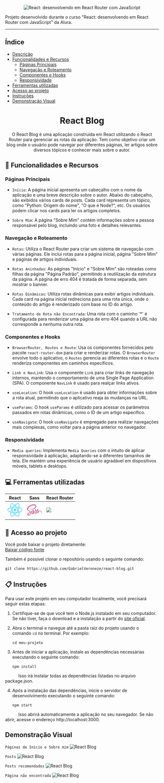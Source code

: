 <p align="center"> <img src="https://imgur.com/u1Nh770.png" alt="React: desenvolvendo em React Router com JavaScript"> </p>
<p>Projeto desenvolvido durante o curso "React: desenvolvendo em React Router com JavaScript" da Alura.</p>

<hr>

## Índice

- [Descrição](Descrição)
- [Funcionalidades e Recursos](#hammer-funcionalidades-e-recursos)
   - [Páginas Principais](#páginas-principais)
   - [Navegação e Roteamento](#navegação-e-roteamento)
   - [Componentes e Hooks](#componentes-e-hooks)
   - [Responsividade](#responsividade)
- [Ferramentas utilizadas](#computer-ferramentas-utilizadas)
- [Acesso ao projeto](#open_file_folder-acesso-ao-projeto)
- [Instruções](#clipboard-instruções)
- [Demonstração Visual](#demonstração-visual)

<h1 align="center" id="Descrição">React Blog</h1>
<p align="center">O React Blog é uma aplicação construída em React utilizando o React Router para gerenciar as rotas da aplicação. Tem como objetivo criar um blog onde o usuário pode navegar por diferentes páginas, ler artigos sobre diversos tópicos e conhecer mais sobre o autor.</p>

## :hammer: Funcionalidades e Recursos

### Páginas Principais

- `Início`: A página inicial apresenta um cabeçalho com o nome da aplicação e uma breve descrição sobre o autor. Abaixo do cabeçalho, são exibidos vários cards de posts. Cada card representa um tópico, como "Python: Origem do nome", "O que é Node?", etc. Os usuários podem clicar nos cards para ler os artigos completos.

- `Sobre Mim`: A página "Sobre Mim" contém informações sobre a pessoa responsável pelo blog, incluindo uma foto e detalhes relevantes.

### Navegação e Roteamento

- `Rotas`: Utiliza o React Router para criar um sistema de navegação com várias páginas. Ele inclui rotas para a página inicial, página "Sobre Mim" e páginas de artigos individuais.

- `Rotas Aninhadas`: As páginas "Início" e "Sobre Mim" são roteadas como filhas da página "Página Padrão", permitindo a reutilização da estrutura da página. A página de erro 404 é tratada de forma separada, sem mostrar o banner.

- `Rotas Dinâmicas`: Utiliza rotas dinâmicas para exibir artigos individuais. Cada card na página inicial redireciona para uma rota única, onde o conteúdo do artigo é renderizado com base no ID do artigo.

- `Tratamento de Rota não Encontrada`: Uma rota com o caminho '*' é configurada para renderizar uma página de erro 404 quando a URL não corresponde a nenhuma outra rota.

### Componentes e Hooks

- `BrowserRouter, Routes e Route`: Usa os componentes fornecidos pelo pacote `react-router-dom` para criar e renderizar rotas. O `BrowserRouter` envolve todo o aplicativo, o `Routes` gerencia as diferentes rotas e o `Route` renderiza componentes em caminhos específicos.

- `Link e NavLink`: Usa o componente `Link` para criar links de navegação internos, mantendo o comportamento de uma Single Page Application (SPA). O componente `NavLink` é usado para realçar links ativos.

- `useLocation`: O hook `useLocation` é usado para obter informações sobre a rota atual, permitindo que o aplicativo reaja às mudanças na URL.

- `useParams`: O hook `useParams` é utilizado para acessar os parâmetros passados em rotas dinâmicas, como o ID de um artigo específico.

- `useNavigate`: O hook `useNavigate` é empregado para realizar navegações mais complexas, como voltar para a página anterior no navegador.

### Responsividade

- `Media queries`: Implementa `Media Queries` com o intuito de aplicar responsividade à aplicação, adaptando-se a diferentes tamanhos de tela. Ele mantém uma experiência de usuário agradável em dispositivos móveis, tablets e desktops.

## :computer: Ferramentas utilizadas

| React | Sass | React Router |
| ----- | ---- | ------------ |
<img height="50px" src="https://raw.githubusercontent.com/devicons/devicon/master/icons/react/react-original.svg"> | <img height="50px" src="https://raw.githubusercontent.com/devicons/devicon/master/icons/sass/sass-original.svg"> | <img height="50px" src="https://github.com/GabrielVeroneze/react-blog/assets/95183901/e4274260-9415-408e-9757-5f2277c42a29">

## :open_file_folder: Acesso ao projeto
Você pode baixar o projeto diretamente:  
[Baixar código fonte](https://github.com/GabrielVeroneze/react-blog/archive/refs/heads/master.zip)

Também é possível clonar o repositório usando o seguinte comando:
```
git clone https://github.com/GabrielVeroneze/react-blog.git
```

## :clipboard: Instruções
Para usar este projeto em seu computador localmente, você precisará seguir estas etapas:

1. Certifique-se de que você tem o Node.js instalado em seu computador. Se não tiver, faça o download e a instalação a partir do [site oficial](https://nodejs.org/).

2. Abra o terminal e navegue até a pasta raiz do projeto usando o comando `cd` no terminal. Por exemplo:
   ```
   cd meu-projeto
   ```
3. Antes de iniciar a aplicação, instale as dependências necessárias executando o seguinte comando:
   ```
   npm install
   ```
&nbsp; &nbsp; &nbsp; &nbsp; &nbsp; &nbsp;Isso irá instalar todas as dependências listadas no arquivo package.json.

4. Após a instalação das dependências, inicie o servidor de desenvolvimento executando o seguinte comando:
   ```
   npm start
   ```
&nbsp; &nbsp; &nbsp; &nbsp; &nbsp; &nbsp;Isso abrirá automaticamente a aplicação no seu navegador. Se não abrir, acesse o endereço http://localhost:3000.
<br>

## Demonstração Visual
`Páginas de Início e Sobre mim`
![React Blog](https://imgur.com/NQQhA5Y.gif)

`Posts`
![React Blog](https://imgur.com/8X0FlpW.gif)

`Posts recomendados`
![React Blog](https://imgur.com/cOwL7RV.gif)

`Página não encontrada`
![React Blog](https://github.com/GabrielVeroneze/react-blog/assets/95183901/673b4456-aae4-44e0-a92a-19af63f176dd)
